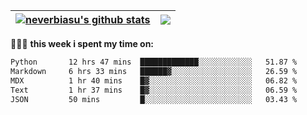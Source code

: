 | <a href="https://github.com/neverbiasu"><img align="center" src="https://github-readme-stats.vercel.app/api?username=neverbiasu&theme=dracula&show_icons=true&hide_border=true&count_private=true" alt="neverbiasu's github stats" /></a> | <a href="https://github.com/neverbiasu"><img align="center" src="https://github-readme-stats.vercel.app/api/top-langs/?username=neverbiasu&theme=dracula&show_icons=true&hide_border=true&layout=compact" /></a> |
| ------------- | ------------- |

👨🏾‍💻 **this week i spent my time on:**
<!--START_SECTION:waka-->

```txt
Python       12 hrs 47 mins  █████████████░░░░░░░░░░░░   51.87 %
Markdown     6 hrs 33 mins   ██████▓░░░░░░░░░░░░░░░░░░   26.59 %
MDX          1 hr 40 mins    █▓░░░░░░░░░░░░░░░░░░░░░░░   06.82 %
Text         1 hr 37 mins    █▓░░░░░░░░░░░░░░░░░░░░░░░   06.59 %
JSON         50 mins         █░░░░░░░░░░░░░░░░░░░░░░░░   03.43 %
```

<!--END_SECTION:waka-->
